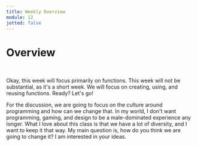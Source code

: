```yaml
---
title: Weekly Overview
module: 12
jotted: false
---
```


# Overview <br />


<br />


Okay, this week will focus primarily on functions.  This week will not be substantial, as it's a short week.  We will focus on creating, using, and reusing functions.  Ready?  Let's go!

For the discussion, we are going to focus on the culture around programming and how can we change that.  In my world, I don't want programming, gaming, and design to be a male-dominated experience any longer.  What I love about this class is that we have a lot of diversity, and I want to keep it that way.  My main question is, how do you think we are going to change it?  I am interested in your ideas.